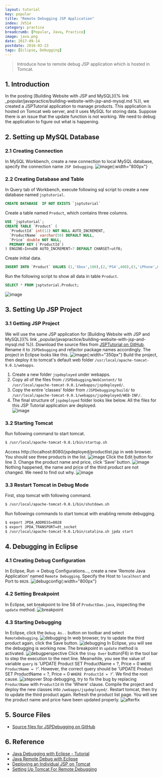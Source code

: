 ```yaml
---
layout: tutorial
key: popular
title: "Remote Debugging JSP Application"
index: JV514
category: practice
breadcrumb: [Popular, Java, Practice]
image: java.png
date: 2017-09-14
postdate: 2016-03-23
tags: [Eclipse, Debugging]
---
```


> Introduce how to remote debug JSP application which is hosted in Tomcat.

## 1. Introduction
In the posting [Building Website with JSP and MySQL]({% link _popular/javapractice/building-website-with-jsp-and-mysql.md %}), we created a JSPTutorial application to manage products. This application is hosted on Tomcat web server, and it uses MySQL for storing data. Suppose there is an issue that the update function is not working. We need to debug the application to figure out what is happening.

## 2. Setting up MySQL Database
### 2.1 Creating Connection
In MySQL Workbench, create a new connection to local MySQL database, specify the connection name `JSP Debugging`.
![image](/public/images/java/514/newconnection.png){:width="800px"}
### 2.2 Creating Database and Table
In Query tab of Workbench, execute following sql script to create a new database named `jsptutorial`.
```sql
CREATE DATABASE  IF NOT EXISTS `jsptutorial`
```
Create a table named `Product`, which contains three columns.
```sql
USE `jsptutorial`;
CREATE TABLE `Product` (
  `ProductId` int(11) NOT NULL AUTO_INCREMENT,
  `ProductName` varchar(50) DEFAULT NULL,
  `Price` double NOT NULL,
  PRIMARY KEY (`ProductId`)
) ENGINE=InnoDB AUTO_INCREMENT=7 DEFAULT CHARSET=utf8;
```
Create initial data.
```sql
INSERT INTO `Product` VALUES (1,'Xbox',100),(2,'PS4',400),(3,'iPhone',699);
```
Run the following script to show all data in table `Product`.
```sql
SELECT * FROM jsptutorial.Product;
```
![image](/public/images/java/514/mysqlworkbench.png)

## 3. Setting Up JSP Project
### 3.1 Getting JSP Project
We will use the same JSP application for [Building Website with JSP and MySQL]({% link _popular/javapractice/building-website-with-jsp-and-mysql.md %}). Download the source files from [JSPTutorial on GitHub](https://github.com/jojozhuang/Tutorials/tree/master/JSPTutorial). Rename it to `JSPDebugging` and refactor package names accordingly. The project in Eclipse looks like this.
![image](/public/images/java/514/project.png){:width="350px"}
Build the project, then deploy it to tomcat's default web folder `/usr/local/apache-tomcat-9.0.1/webapps`.  
1) Create a new folder `jspdeployed` under webapps.  
2) Copy all of the files from `/JSPDebugging/WebContent/` to `/usr/local/apache-tomcat-9.0.1/webapps/jspdeployed/`.  
3) Copy the entire 'classes' folder from `/JSPDebugging/build/` to `/usr/local/apache-tomcat-9.0.1/webapps/jspdeployed/WEB-INF/`.  
4) The final structure of `jspdeployed` folder looks like below. All the files for this JSP Tutorial application are deployed.  
![image](/public/images/java/514/final.png)  
### 3.2 Starting Tomcat
Run following command to start tomcat.
```sh
$ /usr/local/apache-tomcat-9.0.1/bin/startup.sh
```
Access http://localhost:8080/jspdeployed/productlist.jsp in web browser. You should see three products in the list.
![image](/public/images/java/514/productlist.png)
Click the Edit button for line 3. Change the product name and price, click 'Save' button.
![image](/public/images/java/514/update3.png)
Nothing happened, the name and price of the third product are not changed. We need to find out why.
![image](/public/images/java/514/productlist2.png)
### 3.3 Restart Tomcat in Debug Mode
First, stop tomcat with following command.
```sh
$ /usr/local/apache-tomcat-9.0.1/bin/shutdown.sh
```
Run followings commands to start tomcat with enabling remote debugging.
```sh
$ export JPDA_ADDRESS=8028
$ export JPDA_TRANSPORT=dt_socket
$ /usr/local/apache-tomcat-9.0.1/bin/catalina.sh jpda start
```
## 4. Debugging in Eclipse
### 4.1 Creating Debug Configuration
In Eclipse, Run -> Debug Configurations..., create a new 'Remote Java Application' named `Remote Debugging`. Specify the Host to `localhost` and Port to `8028`.
![debugconfig](/public/images/java/514/debugconfig.png){:width="800px"}
### 4.2 Setting Breakpoint
In Eclipse, set breakpoint to line 58 of `ProductDao.java`, inspecting the `update` method.
![breakpoint](/public/images/java/514/breakpoint.png)
### 4.3 Starting Debugging
In Eclipse, click the `Debug As..` button on toolbar and select `RemoteDebugging`.
![debugging](/public/images/java/514/debugging.png)
In web browser, try to update the third product again, click the Save button.
![debugging](/public/images/java/514/updateagain.png)
In Eclipse, you will see the debugging is working now. The breakpoint in `update` method is activated.
![debugperspective](/public/images/java/514/debugperspective.png)
Click the `Step Over` button(F6) in the tool bar to step the execution to the next line. Meanwhile, you see the value of variable `query` is 'UPDATE Product SET ProductName = ?, Price = 0 `WHERE ProductName = ?`'. However, the correct query should be 'UPDATE Product SET ProductName = ?, Price = 0 `WHERE ProductId = ?`'. We find the root cause.
![stepover](/public/images/java/514/stepover.png)
Stop debugging, try to fix the bug by replacing `ProductName` with `ProductId` in the 'Where' clause. Compile the project and deploy the new classes into `/webapps/jspdeployed/`. Restart tomcat, then try to update the third product again. Refresh the product list page. You will see the product name and price have been updated properly.
![afterfix](/public/images/java/514/afterfix.png)

## 5. Source Files
* [Source files for JSPDebugging on GitHub](https://github.com/jojozhuang/Tutorials/tree/master/JSPDebugging)

## 6. Reference
* [Java Debugging with Eclipse - Tutorial](http://www.vogella.com/tutorials/EclipseDebugging/article.html)
* [Java Remote Debug with Eclipse](http://javapapers.com/core-java/java-remote-debug-with-eclipse/)
* [Deploying an Individual JSP on Tomcat](http://www.java-samples.com/showtutorial.php?tutorialid=941)
* [Setting Up Tomcat For Remote Debugging](https://confluence.sakaiproject.org/display/BOOT/Setting+Up+Tomcat+For+Remote+Debugging)
